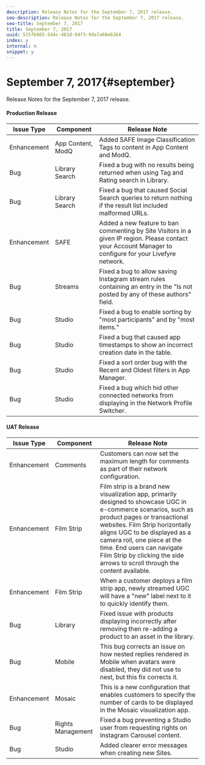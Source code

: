 ```yaml
---
description: Release Notes for the September 7, 2017 release.
seo-description: Release Notes for the September 7, 2017 release.
seo-title: September 7, 2017
title: September 7, 2017
uuid: 515fb965-5d4c-463d-94f3-9da7a68e6364
index: y
internal: n
snippet: y
---
```


# September 7, 2017{#september}

Release Notes for the September 7, 2017 release.

#### Production Release
| **Issue Type** |**Component** |**Release Note** |
|---|---|---|
|  Enhancement | App Content, ModQ | Added SAFE Image Classification Tags to content in App Content and ModQ. |
|  Bug | Library Search | Fixed a bug with no results being returned when using Tag and Rating search in Library. |
|  Bug | Library Search | Fixed a bug that caused Social Search queries to return nothing if the result list included malformed URLs. |
|  Enhancement | SAFE | Added a new feature to ban commenting by Site Visitors in a given IP region. Please contact your Account Manager to configure for your Livefyre network. |
|  Bug | Streams | Fixed a bug to allow saving Instagram stream rules containing an entry in the "Is not posted by any of these authors" field. |
|  Bug | Studio | Fixed a bug to enable sorting by "most participants" and by "most items." |
|  Bug | Studio | Fixed a bug that caused app timestamps to show an incorrect creation date in the table. |
|  Bug | Studio | Fixed a sort order bug with the Recent and Oldest filters in App Manager. |
|  Bug | Studio | Fixed a bug which hid other connected networks from displaying in the Network Profile Switcher. |

#### UAT Release
| **Issue Type** |**Component** |**Release Note** |
|---|---|---|
|  Enhancement | Comments | Customers can now set the maximum length for comments as part of their network configuration.  |
|  Enhancement | Film Strip | Film strip is a brand new visualization app, primarily designed to showcase UGC in e-commerce scenarios, such as product pages or transactional websites. Film Strip horizontally aligns UGC to be displayed as a camera roll, one piece at the time. End users can navigate Film Strip by clicking the side arrows to scroll through the content available.  |
|  Enhancement | Film Strip | When a customer deploys a film strip app, newly streamed UGC will have a "new" label next to it to quickly identify them. |
|  Bug | Library | Fixed issue with products displaying incorrectly after removing then re-adding a product to an asset in the library. |
|  Bug | Mobile | This bug corrects an issue on how nested replies rendered in Mobile when avatars were disabled, they did not use to nest, but this fix corrects it.  |
|  Enhancement | Mosaic | This is a new configuration that enables customers to specify the number of cards to be displayed in the Mosaic visualization app.  |
|  Bug | Rights Management | Fixed a bug preventing a Studio user from requesting rights on Instagram Carousel content. |
|  Bug | Studio | Added clearer error messages when creating new Sites. |

